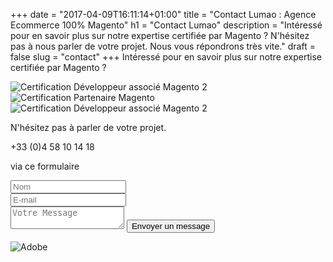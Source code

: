 +++
date = "2017-04-09T16:11:14+01:00"
title = "Contact Lumao : Agence Ecommerce 100% Magento"
h1 = "Contact Lumao"
description = "Intéressé pour en savoir plus sur notre expertise certifiée par Magento ? N'hésitez pas à nous parler de votre projet. Nous vous répondrons très vite."
draft = false
slug = "contact"
+++
Intéressé pour en savoir plus sur notre expertise certifiée par Magento ?

<div class="row">
    <div class="col-xs-4"><img class="animate zoomIn margin-auto" src="/images/certification/big_associate_developer_m2.png" alt="Certification Développeur associé Magento 2" /></div>
    <div class="col-xs-4"><img class="animate zoomIn margin-auto" src="/images/certification/community.png" alt="Certification Partenaire Magento" /></div>
    <div class="col-xs-4"><img class="animate zoomIn margin-auto" src="/images/certification/big_solution_specialist.png" alt="Certification Développeur associé Magento 2" /></div>
</div>

N'hésitez pas à parler de votre projet.

<i class="fa fa-phone" aria-hidden="true"></i> +33 (0)4 58 10 14 18

<i class="fa fa-at" aria-hidden="true"></i> via ce formulaire
<form class="contact-form" action="https://formspree.io/aurelien@lavoweb.net" method="POST">
    <div class="row">
        <div class="col-md-6">
            <input class="form-input" type="text" placeholder="Nom" name="name" required/>
        </div>
        <div class="col-md-6">
            <input class="form-input" type="email" placeholder="E-mail" name="_replyto" required/>
        </div>
    </div>
    <input type="hidden" name="_subject" value="Contact Lumao" />
    <input type="hidden" name="_next" value="/post/merci/" />
    <input type="hidden" name="_format" value="plain" />
    <input type="text" name="_gotcha" style="display:none" />
    <textarea class="form-input" placeholder="Votre Message" name="message"></textarea>
    <button class="btn form-btn" type="submit" value="Envoyer un message" style="width: auto;"><i class="fa fa-envelope" aria-hidden="true"></i> Envoyer un message</button>
</form>

<div class="row">
    <img class="animate zoomIn margin-auto" src="/images/partners/Adobe_Solution_Partner.png" alt="Adobe" />
</div>